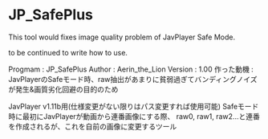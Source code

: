 # JP_SafePlus
This tool would fixes image quality problem of JavPlayer Safe Mode.

to be continued to write how to use.

Progmam   : JP_SafePlus
Author    : Aerin_the_Lion
Version   : 1.00
作った動機 : JavPlayerのSafeモード時、raw抽出があまりに貧弱過ぎてバンディングノイズが発生&画質劣化回避の目的のため

JavPlayer v1.11b用(仕様変更がない限りはパス変更すれば使用可能)
Safeモード時に最初にJavPlayerが動画から連番画像にする際、
raw0, raw1, raw2...と連番を作成されるが、これを自前の画像に変更するツール